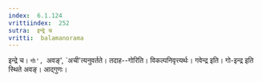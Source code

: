 ```yaml
---
index:  6.1.124
vrittiindex:  252
sutra:  इन्द्रे च
vritti:  balamanorama 
---
```


इन्द्रे च। `गोः', `अवङ्', `अची'त्यनुवर्तते। तदाह--गोरिति। विकल्पनिवृत्त्यर्थः। गवेन्द्र इति। गो-इन्द्र इति स्थिते अवङ्। आद्गुणः।

